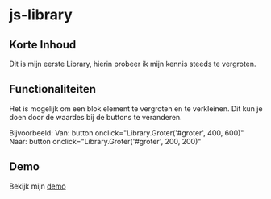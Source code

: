 # js-library

## Korte Inhoud
Dit is mijn eerste Library, hierin probeer ik mijn kennis steeds te vergroten.

## Functionaliteiten
Het is mogelijk om een blok element te vergroten en te verkleinen. 
Dit kun je doen door de waardes bij de buttons te veranderen. 

Bijvoorbeeld:
Van: button onclick="Library.Groter('#groter', 400, 600)"
Naar: button onclick="Library.Groter('#groter', 200, 200)"

## Demo
Bekijk mijn [demo](http://i341402.iris.fhict.nl/portfolio_semester_4/portfolio/js-library/)
